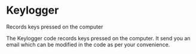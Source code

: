 # Keylogger
Records keys pressed on the computer

The Keylogger code records keys pressed on the computer.
It send you an email which can be modified in the code as per your convenience.

